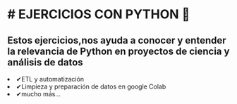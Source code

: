 <h1># EJERCICIOS CON PYTHON 🐍</h1>
<h2><b>Estos ejercicios,nos ayuda a conocer y entender la relevancia de Python
	en proyectos de ciencia y análisis de datos</b></h2>
      <li>✔ETL y automatización</li>
      <li>✔Limpieza y preparación de datos en google Colab</li>
      <li>✔mucho más...</li>
  </h3>
      

